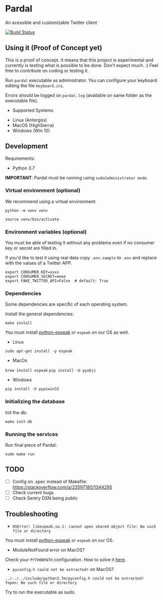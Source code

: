# Pardal

An acessible and customizable Twitter client

[![Build Status](https://dev.azure.com/apgomes88/apgomes88/_apis/build/status/anapaulagomes.pardal)](https://dev.azure.com/apgomes88/apgomes88/_build/latest?definitionId=1)

## Using it (Proof of Concept yet)

This is a proof of concept. It means that this project is experimental and currently
is testing what is possible to be done. Don't expect much. :) Feel free to contribute
on coding or testing it.

Run `pardal` executable as administrator. You can configure your keyboard editing the file
`keyboard.ini`.

Errors should be logged on `pardal.log` (available on same folder as the executable file).

* Supported Systems

- Linux (Antergos)
- MacOS (HighSierra)
- Windows (Win 10)

## Development

Requirements:

- Python 3.7

**IMPORTANT**: Pardal must be running using `sudo`/`administrator mode`.

### Virtual environment (optional)

We recommend using a virtual environment:

```
python -m venv venv

source venv/bin/activate
```

### Environment variables (optional)

You must be able of testing it without any problems even if no consumer key or secret are filled in.

If you'd like to test it using real data copy `.env.sample` to `.env` and replace with the values of a Twitter APP.

```
export CONSUMER_KEY=xxxx
export CONSUMER_SECRET=eeee
export FAKE_TWITTER_API=False  # default: True
```

### Dependencies

Some dependencies are specific of each operating system.

Install the general dependencies:

```
make install
```

You must install [python-espeak](https://github.com/relsi/python-espeak) or `espeak` on our OS as well.

- Linux

`sudo apt-get install -y espeak`

- MacOs

`brew install espeak`
`pip install -U pyobjc`

- Windows

`pip install -U pypiwin32`

### Initializing the database

Init the db:

```
make init-db
```

### Running the services

Run final piece of Pardal:

```
sudo make run
```

## TODO

- [ ] Config on .spec instead of Makefile: https://stackoverflow.com/a/23597180/1344295
- [ ] Check current bugs
- [ ] Check Sentry DSN being public

## Troubleshooting

* `OSError: libespeak.so.1: cannot open shared object file: No such file or directory`

You must install [python-espeak](https://github.com/relsi/python-espeak) or `espeak` on our OS.

* ModuleNotFound error on MacOS?

Check your `PYTHONPATH` configuration. How to solve it [here](https://stackoverflow.com/a/27605646/1344295).

* `pyconfig.h could not be extracted!` on MacOS?

```
../../../include/python3.7m/pyconfig.h could not be extracted!
fopen: No such file or directory
```

Try to run the executable as sudo.
